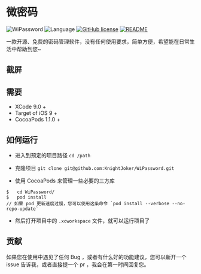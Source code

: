 
# 微密码

![WiPassword](https://img.shields.io/travis/rust-lang/rust.svg)
![Language](https://img.shields.io/badge/language-swift%204.0-orange.svg)
[![GitHub license](https://img.shields.io/badge/license-AGPL-blue.svg)](https://raw.githubusercontent.com/KnightJoker/WiPassword/master/LICENSE)
[![README](https://img.shields.io/badge/README-English-lightgrey.svg)](README.md)

一款开源、免费的密码管理软件，没有任何使用要求，简单方便，希望能在日常生活中帮助到您~

## 截屏

## 需要

- XCode 9.0 +
- Target of iOS 9 +
- CocoaPods 1.1.0 +

## 如何运行

- 进入到预定的项目路径
`cd /path`

- 克隆项目
`git clone git@github.com:KnightJoker/WiPassword.git`

- 使用 CocoaPods 来管理一些必要的三方库
```
$   cd WiPassword/
$   pod install         
// 如果 pod 更新速度过慢，您可以使用这条命令 `pod install --verbose --no-repo-update`
```

- 然后打开项目中的 `.xcworkspace`  文件，就可以运行项目了

## 贡献

如果您在使用中遇见了任何 Bug ，或者有什么好的功能建议，您可以新开一个 issue 告诉我，或者直接提一个 pr ，我会在第一时间回复您。